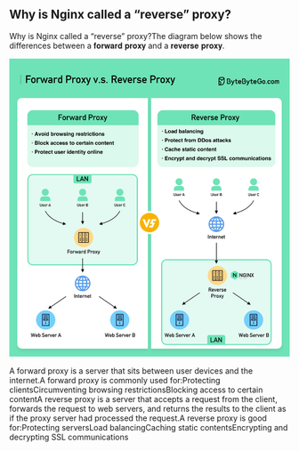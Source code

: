 ## Why is Nginx called a “reverse” proxy?
Why is Nginx called a “reverse” proxy?The diagram below shows the differences between a 𝐟𝐨𝐫𝐰𝐚𝐫𝐝 𝐩𝐫𝐨𝐱𝐲 and a 𝐫𝐞𝐯𝐞𝐫𝐬𝐞 𝐩𝐫𝐨𝐱𝐲.<p>
  <img src="../images/Forward Proxy v.s. Reverse Proxy2x.jpg" style="width: 720px" />
</p>
A forward proxy is a server that sits between user devices and the internet.A forward proxy is commonly used for:Protecting clientsCircumventing browsing restrictionsBlocking access to certain contentA reverse proxy is a server that accepts a request from the client, forwards the request to web servers, and returns the results to the client as if the proxy server had processed the request.A reverse proxy is good for:Protecting serversLoad balancingCaching static contentsEncrypting and decrypting SSL communications